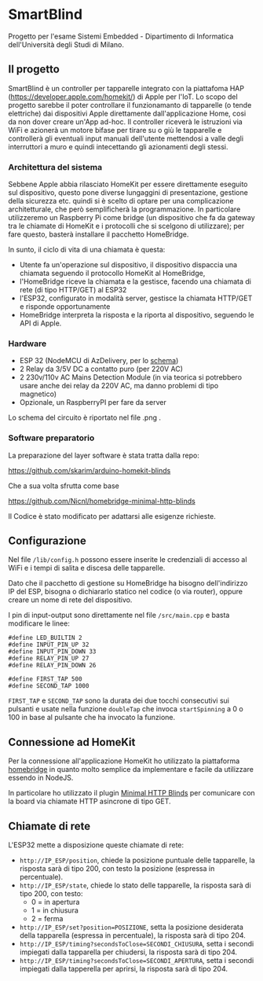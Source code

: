 # SmartBlind
Progetto per l'esame Sistemi Embedded - Dipartimento di Informatica dell'Università degli Studi di Milano.

## Il progetto
SmartBlind è un controller per tapparelle integrato con la piattafoma HAP (https://developer.apple.com/homekit/) di Apple per l'IoT. Lo scopo del progetto sarebbe il poter controllare il funzionamanto di tapparelle (o tende elettriche) dai dispositivi Apple direttamente dall'applicazione Home, cosi da non dover creare un'App ad-hoc.
Il controller riceverà le istruzioni via WiFi e azionerà un motore bifase per tirare su o giù le tapparelle e controllerà gli eventuali input manuali dell'utente mettendosi a valle degli interruttori a muro e quindi intecettando gli azionamenti degli stessi.

### Architettura del sistema
Sebbene Apple abbia rilasciato HomeKit per essere direttamente eseguito sul dispositivo, questo pone diverse lungaggini di presentazione, gestione della sicurezza etc. quindi si è scelto di optare per una complicazione architetturale, che però semplificherà la programmazione.
In particolare utilizzeremo un Raspberry Pi come bridge (un dispositivo che fa da gateway tra le chiamate di HomeKit e i protocolli che si scelgono di utilizzare); per fare questo, basterà installare il pacchetto HomeBridge.

In sunto, il ciclo di vita di una chiamata è questa:
* Utente fa un'operazione sul dispositivo, il dispositivo dispaccia una chiamata seguendo il protocollo HomeKit al HomeBridge,
* l'HomeBridge riceve la chiamata e la gestisce, facendo una chiamata di rete (di tipo HTTP/GET) al ESP32
* l'ESP32, configurato in modalità server, gestisce la chiamata HTTP/GET e risponde opportunamente
* HomeBridge interpreta la risposta e la riporta al dispositivo, seguendo le API di Apple.

### Hardware
* ESP 32 (NodeMCU di AzDelivery, per lo [schema](https://cdn.shopify.com/s/files/1/1509/1638/files/ESP_-_32_NodeMCU_Developmentboard_Pinout_Diagram.jpg?4479111012146266271))
* 2 Relay da 3/5V DC a contatto puro (per 220V AC)
* 2 230v/110v AC Mains Detection Module (in via teorica si potrebbero usare anche dei relay da 220V AC, ma danno problemi di tipo magnetico)
* Opzionale, un RaspberryPI per fare da server

Lo schema del circuito è riportato nel file .png .

### Software preparatorio
La preparazione del layer software è stata tratta dalla repo:

https://github.com/skarim/arduino-homekit-blinds

Che a sua volta sfrutta come base 

https://github.com/Nicnl/homebridge-minimal-http-blinds

Il Codice è stato modificato per adattarsi alle esigenze richieste.


## Configurazione

Nel file `/lib/config.h` possono essere inserite le credenziali di accesso al WiFi e i tempi di salita e discesa delle tapparelle.

Dato che il pacchetto di gestione su HomeBridge ha bisogno dell'indirizzo IP del ESP, bisogna o dichiararlo statico nel codice (o via router), oppure creare un nome di rete del dispositivo.

I pin di input-output sono direttamente nel file `/src/main.cpp` e basta modificare le linee:
```
#define LED_BUILTIN 2
#define INPUT_PIN_UP 32
#define INPUT_PIN_DOWN 33
#define RELAY_PIN_UP 27
#define RELAY_PIN_DOWN 26

#define FIRST_TAP 500
#define SECOND_TAP 1000
```

`FIRST_TAP` e `SECOND_TAP` sono la durata dei due tocchi consecutivi sui pulsanti e usate nella funzione `doubleTap` che invoca `startSpinning` a 0 o 100 in base al pulsante che ha invocato la funzione.

## Connessione ad HomeKit

Per la connessione all'applicazione HomeKit ho utilizzato la piattaforma [homebridge](https://github.com/nfarina/homebridge) in quanto molto semplice da implementare e facile da utilizzare essendo in NodeJS.

In particolare ho utilizzato il plugin [Minimal HTTP Blinds](https://github.com/Nicnl/homebridge-minimal-http-blinds) per comunicare con la board via chiamate HTTP asincrone di tipo GET.

## Chiamate di rete
L'ESP32 mette a disposizione queste chiamate di rete:

* ``` http://IP_ESP/position ```, chiede la posizione puntuale delle tapparelle, la risposta sarà di tipo 200, con testo la posizione (espressa in percentuale).
* ``` http://IP_ESP/state ```, chiede lo stato delle tapparelle, la risposta sarà di tipo 200, con testo:
  * 0 = in apertura
  * 1 = in chiusura
  * 2 = ferma
* ``` http://IP_ESP/set?position=POSIZIONE ```, setta la posizione desiderata della tapparella (espressa in percentuale), la risposta sarà di tipo 204.
* ``` http://IP_ESP/timing?secondsToClose=SECONDI_CHIUSURA ```, setta i secondi impiegati dalla tapparella per chiudersi, la risposta sarà di tipo 204.
* ``` http://IP_ESP/timing?secondsToClose=SECONDI_APERTURA ```, setta i secondi impiegati dalla tapperella per aprirsi, la risposta sarà di tipo 204.
